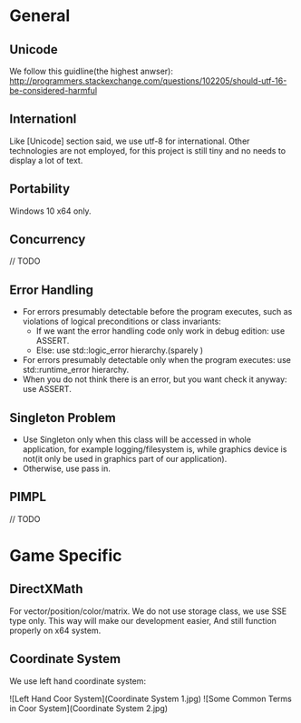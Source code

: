 # General

## Unicode

We follow this guidline(the highest anwser):
http://programmers.stackexchange.com/questions/102205/should-utf-16-be-considered-harmful

## Internationl

Like [Unicode] section said, we use utf-8 for international. 
Other technologies are not employed, for this project is still tiny and no needs to display a lot of text.

## Portability

Windows 10 x64 only.

## Concurrency

// TODO

## Error Handling

- For errors presumably detectable before the program executes, such as violations of logical preconditions or class invariants:
  - If we want the error handling code only work in debug edition: use ASSERT.
  - Else: use std::logic_error hierarchy.(sparely )
- For errors presumably detectable only when the program executes: use std::runtime_error hierarchy.
- When you do not think there is an error, but you want check it anyway: use ASSERT.

## Singleton Problem

- Use Singleton only when this class will be accessed in whole application, for example logging/filesystem is, while graphics device is not(it only be used in graphics part of our application).
- Otherwise, use pass in.

## PIMPL

// TODO


# Game Specific

## DirectXMath

For vector/position/color/matrix. We do not use storage class, we use SSE type only. 
This way will make our development easier, And still function properly on x64 system.

## Coordinate System

We use left hand coordinate system:

![Left Hand Coor System](Coordinate System 1.jpg)
![Some Common Terms in Coor System](Coordinate System 2.jpg)